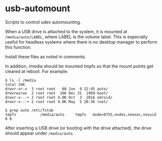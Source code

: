 usb-automount
=============

Scripts to control udev automounting.

When a USB drive is attached to the system, it is mounted at `/media/auto/LABEL`, where LABEL is the volume label. This is especially useful for headless systems where there is no desktop manager to perform this function.

Install these files as noted in comments.

In addition, /media should be mounted tmpfs so that the mount points get cleared at reboot. For example:

    $ ls -l /media
    total 24K
    drwxr-xr-x  3 root root   60 Jun  9 12:45 auto/
    drwxrwxrwx  2 root root  16K Dec 31  1969 boot/
    drwxr-x---+ 2 root root 4.0K Oct  3  2016 odroid/
    drwxr-x---+ 2 root root 4.0K May  5 20:36 root/

    $ grep auto /etc/fstab
    tmpfs           /media/auto     tmpfs   mode=0755,nodev,noexec,nosuid 0 0

After inserting a USB drive (or booting with the drive attached), the drive should appear under `/media/auto`.
